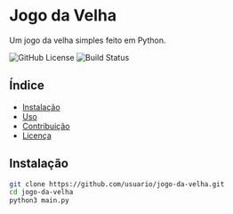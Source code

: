 # Jogo da Velha

Um jogo da velha simples feito em Python.

![GitHub License](https://img.shields.io/badge/license-MIT-green)
![Build Status](https://img.shields.io/badge/build-passing-brightgreen)

## Índice
- [Instalação](#instalação)
- [Uso](#uso)
- [Contribuição](#contribuição)
- [Licença](#licença)

## Instalação
```bash
git clone https://github.com/usuario/jogo-da-velha.git
cd jogo-da-velha
python3 main.py
